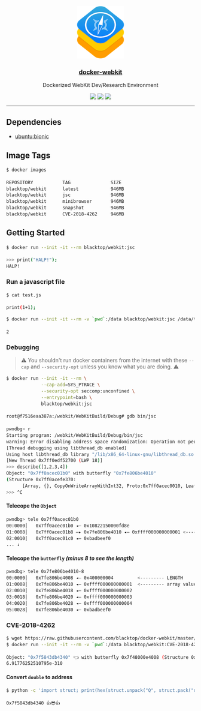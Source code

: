 <p align="center">
  <a href="https://github.com/blacktop/docker-webkit"><img alt="Logo" src="https://github.com/blacktop/docker-webkit/raw/master/docs/logo.png" height="140" /></a>
  <a href="https://github.com/blacktop/docker-webkit"><h3 align="center">docker-webkit</h3></a>
  <p align="center">Dockerized WebKit Dev/Research Environment</p>
  <p align="center">
    <a href="https://hub.docker.com/r/blacktop/webkit/" alt="Docker Stars">
          <img src="https://img.shields.io/docker/stars/blacktop/webkit.svg" /></a>
    <a href="https://hub.docker.com/r/blacktop/webkit/" alt="Docker Pulls">
          <img src="https://img.shields.io/docker/pulls/blacktop/webkit.svg" /></a>
    <a href="https://hub.docker.com/r/blacktop/webkit/" alt="Docker Image">
          <img src="https://img.shields.io/badge/docker%20image-946MB-blue.svg" /></a>
</p>

---

## Dependencies

- [ubuntu:bionic](https://hub.docker.com/_/ubuntu/)

## Image Tags

```bash
$ docker images

REPOSITORY           TAG               SIZE
blacktop/webkit      latest            946MB
blacktop/webkit      jsc               946MB
blacktop/webkit      minibrowser       946MB
blacktop/webkit      snapshot          946MB
blacktop/webkit      CVE-2018-4262     946MB
```

## Getting Started

```bash
$ docker run --init -it --rm blacktop/webkit:jsc

>>> print("HALP!");
HALP!
```

### Run a javascript file

```bash
$ cat test.js

print(1+1);
```

```bash
$ docker run --init -it --rm -v `pwd`:/data blacktop/webkit:jsc /data/test.js

2
```

### Debugging

> ⚠️ You shouldn't run docker containers from the internet with these `--cap` and `--security-opt` unless you know what you are doing. ⚠️

```bash
$ docker run --init -it --rm \
             --cap-add=SYS_PTRACE \
             --security-opt seccomp:unconfined \
             --entrypoint=bash \
             blacktop/webkit:jsc

root@f7516eaa387a:/webkit/WebKitBuild/Debug# gdb bin/jsc

pwndbg> r
Starting program: /webkit/WebKitBuild/Debug/bin/jsc
warning: Error disabling address space randomization: Operation not permitted
[Thread debugging using libthread_db enabled]
Using host libthread_db library "/lib/x86_64-linux-gnu/libthread_db.so.1".
[New Thread 0x7ff0edf52700 (LWP 18)]
>>> describe([1,2,3,4])
Object: "0x7ff0acec01b0" with butterfly "0x7fe806be4010"
(Structure 0x7ff0acefe370:
      [Array, {}, CopyOnWriteArrayWithInt32, Proto:0x7ff0acec0010, Leaf]), StructureID: 64910
>>> ^C
```

#### Telecope the `Object`

```bash
pwndbg> tele 0x7ff0acec01b0
00:0000│   0x7ff0acec01b0 ◂— 0x10822150000fd8e
01:0008│   0x7ff0acec01b8 —▸ 0x7fe806be4010 ◂— 0xffff000000000001 <--------- 🦋
02:0010│   0x7ff0acec01c0 ◂— 0xbadbeef0
... ↓
```

#### Telecope the `butterfly` *(minus 8 to see the length)*

```bash
pwndbg> tele 0x7fe806be4010-8
00:0000│   0x7fe806be4008 ◂— 0x400000004         <--------- LENGTH
01:0008│   0x7fe806be4010 ◂— 0xffff000000000001  <--------- array values
02:0010│   0x7fe806be4018 ◂— 0xffff000000000002
03:0018│   0x7fe806be4020 ◂— 0xffff000000000003
04:0020│   0x7fe806be4028 ◂— 0xffff000000000004
05:0028│   0x7fe806be4030 ◂— 0xbadbeef0
```

### CVE-2018-4262

```bash
$ wget https://raw.githubusercontent.com/blacktop/docker-webkit/master/CVE-2018-4262/test.js
$ docker run --init -it --rm -v `pwd`:/data blacktop/webkit:CVE-2018-4262 /data/test.js

Object: "0x7f5843db4340" 👈 with butterfly 0x7f48000e4008 (Structure 0x7f5843df2ae0:[Array, {}, ArrayWithContiguous, Proto:0x7f5843dc80a0]), StructureID: 99
6.91776252510795e-310
```

#### Convert `double` to address

```bash
$ python -c 'import struct; print(hex(struct.unpack("Q", struct.pack("d", 6.91776252510795e-310))[0]))'

0x7f5843db4340 👍😎👍
```
